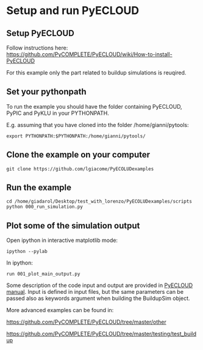 # Setup and run PyECLOUD

## Setup PyECLOUD
Follow instructions here: https://github.com/PyCOMPLETE/PyECLOUD/wiki/How-to-install-PyECLOUD

For this example only the part related to buildup simulations is reuqired.

## Set your pythonpath
To run the example you should have the folder containing PyECLOUD, PyPIC and PyKLU in your PYTHONPATH.

E.g. assuming that you have cloned into the folder /home/gianni/pytools:
```
export PYTHONPATH:$PYTHONPATH:/home/gianni/pytools/
```

## Clone the example on your computer
```
git clone https://github.com/lgiacome/PyECOLUDexamples
```

## Run the example
```
cd /home/giadarol/Desktop/test_with_lorenzo/PyECOLUDexamples/scripts
python 000_run_simulation.py
```

## Plot some of the simulation output
Open ipython in interactive matplotlib mode:
```
ipython --pylab
```
In ipython:
```
run 001_plot_main_output.py
```

Some description of the code input and output are provided in [PyECLOUD manual](https://raw.githubusercontent.com/PyCOMPLETE/PyECLOUD/master/doc/reference/reference.pdf). Input is defined in input files, but the same parameters can be passed also as keywords argument when building the BuildupSim object.

More advanced examples can be found in:

https://github.com/PyCOMPLETE/PyECLOUD/tree/master/other

https://github.com/PyCOMPLETE/PyECLOUD/tree/master/testing/test_buildup



